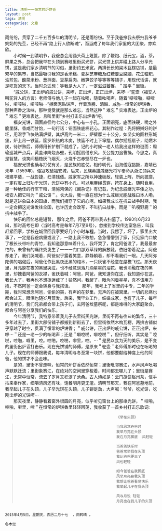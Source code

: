 ```yaml
---
title: 清明一一恒常的炉饼香
layout: post
tags: 清明
categories: 文章
---
```

雨纷纷，贯穿了二千五百多年的清明节，还是雨纷纷。至于我爸拎我去祭扫我爷爷奶奶的先茔，已经不再“路上行人欲断魂”，而当成了毎年我们家里的大团聚，亦欢欣。  
　　小时候一到清明节，我爸总会用锄头荷上篾筐，除了鞭炮、纸元宝，酒，茶，鲜果之外，总会把我举在头顶到赛岐里街买光饼，买光饼上供并碰上路人分享光饼，这是我们家乡清明节的习俗，里街约五米宽，两排长长的梁木瓦楞店铺，是最繁华的集市，当然最吸引我的是香米糕、麦芽芝麻糖及红糖姜豆腐脑、花生糍粑、油煎包、酸菜米粉、葱拌面、豆芽扁肉、嫩笋饺子等等等等铺子，用现代话讲，就是吃货的天下。当时总遥想：等我是大人了，一定滋滋饕餮，＂踏平＂里街。  
　　“戚公饼，正出炉的戚公饼，来啰，正出炉，正正出炉，来啰⋯”驼壶〈福安人叫驼背人的方言〉老师傅与他儿子一起在吆喝，随着吆喝声，随着“噼啌啪，噼啌啪，噼啌啪，噼啌啪⋯”擀面泥贴饼声，伴着热腾、清甜、咸弥⋯恒常的炉饼香，那种声香之法味，那种觉受就是那么难忘，当然这种＂难忘＂实难表达，正出炉的＂难忘＂更难表达，且叫里街“乡村打击乐出炉香”吧。  
　　福安光饼，圆面直径约七公分，中心有一小孔，正面铜亮，底面铁硬，嚼之外脆里酥，香咸而甘饴，一句行话：铜面铁底棉花心。其制作过程：先将把擀好的饼坯，用湿手飞快贴满炉壁，其炉高约一米二，炉壁厚三十公分，如坚实的圆柱形城堡，炉上吊一铁篮，筐罗炽热的木炭，铁篮不时上下窜摆，偶尔摇摇扇子，助燃木炭，待饼熟后，师傅用长铲剔下就成了。记的小时候一老人给我出这样的谜面：周瑜巡城严点兵，黄盖诈降烧赤壁，孔眀摇扇借东风，关公提刀追曹操。今思之，真是智慧，谈笑间樯橹灰飞烟灭，火烧千古赤壁尽在一炉也。  
　　福安光饼也确与打仗有关，是民族的胜仗。相传明代，沿海倭寇猖獗，嘉靖已未年（1559年)，倭寇攻破福安城，后来，民族英雄戚继光将军奉命从浙江领兵来福建平倭，一战告捷，扫清残倭。戚家军之所以神速破敌，轻装上阵，所向披靡，一定程度上归功于光饼，光饼中有小孔，可以用麻绳贯穿，挎在身上，随时食用，是一种绝佳的行军干粮，清施鸿保的《闽杂记》有记载，为纪念戚继光平倭之功，福安人把它叫为＂戚公饼＂。长大后，我一直在想为什么戚继光能战胜曰本人嘞，就是这饼象曰本的国旗，而我们捅穿了它的心呢，如果我成长在抗曰战争时期，我一定会把这光饼发往全国，也许历史会改写，不叫抗曰战争，而是＂叭嘎野鹿＂的抗中战争了。  
　　快乐的回忆总是短暂， 那年之后，阿爸不再带我去扫墓了。1990年6月23曰，那时高考在即〈当时高考是毎年7月7至9号〉，忽接到学校传达室急告，叫我赶紧回家，学校在城里回我家要好几个小时车程。当时，我愣了，坏了，家里出大事了，一定是我爸病重或没了，一路上我不敢想，急急懵懵到了家，只见家门口放了根长长带叶的青竹，我知道那意味着什么，我吓哭了，肯定阿爸没了，我最最害怕的，未曾有的痛终究发生了一一一门口那双草绿的解放鞋，依旧带着泥尘。阿爸却走了，我们哭喊着，阿爸似乎露着笑意，静静躺着，却不看我们一眼。几天阿弥陀佛的唱偈后，阿爸化作比黑夜还黑的棺木，一只灰雀不经意在屋檐飞过。那天夜里，月亮䑮在夜的黑里哭泣，也不经意淡落几滴星星的泪花，我也消融在夜的黑里，却拽着阿爸的衣襟，雀跃着喊：阿爸，阿爸，我知道你在这，我知道你在这，我长大了，我再也不想捉迷藏了！猛然间，我醒了，眼角闪着星星，真不该用力拽，不然阿爸一定会转身与我搭话。
　　那年，我考上了省里的中专，二年的学期，我时常想念阿爸，偷偷的哭，有声的在梦里，无声的在被窝里。一切的悲痛也都会过去，眼泪也随岁月蒸发。后来，我毕业工作，结婚成家，也有了儿子，毎年的清明节，我们兄弟都会带上孩子们，去阿爸坟墓祭祀，都是难得的大家庭聚会，都会与阿爸分享我们的快乐。  
　　今年清明节，我特意带着我儿子去里街买光饼，里街不再有往曰的繁华，三十多年过去了，里街大部份铺子都搬到新街去了，但里街依然木构瓦楞，两排古铺似乎穿越了时空，贯满了恒常的炉饼香；＂戚公饼，正出炉的戚公饼，正正出炉，来啰⋯＂还是一老一少的吆喝声；还是＂噼啌啪，噼啌啪＂，但仔细听，其实是＂啌啪，啌啪，噼里，啌。啌啪，啌啪，噼里，啌。⋯＂是民以食为天的美乐，是不变的里街出炉香打击乐。现在光饼铺的师傅，是原来＂驼壶＂老师傅那时也在吆喝的儿子。现在的师傅跟我说，每年清明与冬至第一块饼，他都要献给神龛上他的阿爸，他的饼才不会走味。  
　　是的，里街不曾走味，恒常的炉饼香依然恒常；里街毗邻赛江，水声风声吆喝声默默迁流；里街象赛江，在绝对的空间里穿梭着，时间都去哪儿了；里街是赛江，无常中恒常，流去了岁月又积淀了沧桑。古人诗如是：云门胡饼赵州茶，信手拈来奉作家，细嚼清风还有味，饱餐明月更无渣。清明节那天，我在阿爸墓地前，我举起儿子在头顶，儿子举光饼在头顶，儿子铆足劲，大声喊：爷爷，吃光饼，吃刚出炉的光饼啰⋯  
　　那天夜里，静静看着窗外很圆的月亮，似乎听见窗台上的那串光饼，＂啌啪，啌啪，噼里，啌＂在恒常的炉饼香里轻轻回荡，我收获了一首乡村打击乐歌词:

>                                                   《举在头顶》

>                                                   当我思念爸爸时
>                                                   我举月亮在头顶
>                                                   我在月亮脚底  风轻轻
>
>                                                   当爸爸快乐时
>                                                   爸爸常举我在头顶
>                                                   我比爸爸更高了
>                                                   风也轻轻
> 
>                                                   如今爸爸在我脚底
>                                                   风举月亮在我头顶
>                                                   我想让爸爸看见快乐
>                                                   我举起儿子在我头顶
>
>                                                   风与月说 轻轻
>                                                   月亮也在我儿子的头顶

                                                                           2015年4月5曰，星期天，农历二月十七  ，雨转晴 。      
                                                                           冬木觉